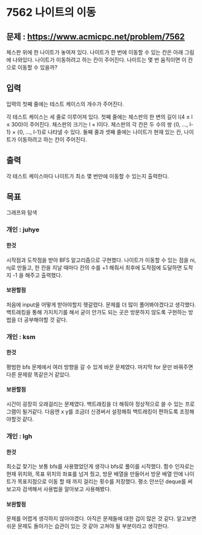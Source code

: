 # 7562 나이트의 이동

## 문제 : https://www.acmicpc.net/problem/7562
체스판 위에 한 나이트가 놓여져 있다. 나이트가 한 번에 이동할 수 있는 칸은 아래 그림에 나와있다. 나이트가 이동하려고 하는 칸이 주어진다. 나이트는 몇 번 움직이면 이 칸으로 이동할 수 있을까?

## 입력
입력의 첫째 줄에는 테스트 케이스의 개수가 주어진다.

각 테스트 케이스는 세 줄로 이루어져 있다. 첫째 줄에는 체스판의 한 변의 길이 l(4 ≤ l ≤ 300)이 주어진다. 체스판의 크기는 l × l이다. 체스판의 각 칸은 두 수의 쌍 {0, ..., l-1} × {0, ..., l-1}로 나타낼 수 있다. 둘째 줄과 셋째 줄에는 나이트가 현재 있는 칸, 나이트가 이동하려고 하는 칸이 주어진다.
## 출력 
각 테스트 케이스마다 나이트가 최소 몇 번만에 이동할 수 있는지 출력한다.

## 목표 
그래프와 탐색

### 개인 : juhye
#### 한것
시작점과 도착점을 받아 BFS 알고리즘으로 구현했다. 나이트가 이동할 수 있는 점을 ni, nj로 만들고, 한 칸을 지날 때마다 칸의 수를 +1 해줘서 최후에 도착점에 도달하면 도착지 -1 을 해주고 출력했다.

#### 보완할점
처음에 input을 어떻게 받아야할지 헷갈렸다. 문제를 더 많이 풀어봐야겠다고 생각했다. 백트래킹을 통해 가지치기를 해서 굳이 안가도 되는 곳은 방문하지 않도록 구현하는 방법을 더 공부해야할 것 같다. 


### 개인 : ksm
#### 한것
평범한 bfs 문제에서 여러 방향을 갈 수 있게 바꾼 문제였다.
마지막 for 문만 바꿔주면 다른 문제랑 똑같은거 같았다.
#### 보완할점
시간이 굉장히 오래걸리는 문제였다. 백트래킹을 더 해줘야 
정상적으로 쓸 수 있는 프로그램이 될거같다. 다음엔 x y를
조금더 신경써서 설정해줘 백트래킹이 편하도록 조정해야할것 같다.


### 개인 : lgh
#### 한것
최소값 찾기는 보통 bfs를 사용했었던게 생각나 bfs로 풀이를 시작했다.
함수 인자로는 현재 위치와, 목표 위치의 좌표를 넘겨 줬고, 방문 배열을 만들어서 방문 배열 안에 나이트가 목표지점으로 이동 할 때 까지 걸리는 횟수를 저장했다. 평소 안쓰던 deque를 써보고자 검색해서 사용법을 알아보고 사용해봤다. 
#### 보완할점
문제를 어렵게 생각하지 않아야겠다. 아직은 문제들에 대한 겁이 많은 것 같다. 알고보면 쉬운 문제도 돌아가는 습관이 있는 것 같아 고쳐야 될 부분이라고 생각한다.

